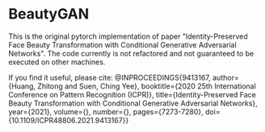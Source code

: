 # BeautyGAN

This is the original pytorch implementation of paper "Identity-Preserved Face Beauty Transformation with Conditional Generative Adversarial Networks".
The code currently is not refactored and not guaranteed to be executed on other machines.

If you find it useful, please cite:
@INPROCEEDINGS{9413167,
  author={Huang, Zhitong and Suen, Ching Yee},
  booktitle={2020 25th International Conference on Pattern Recognition (ICPR)}, 
  title={Identity-Preserved Face Beauty Transformation with Conditional Generative Adversarial Networks}, 
  year={2021},
  volume={},
  number={},
  pages={7273-7280},
  doi={10.1109/ICPR48806.2021.9413167}}
